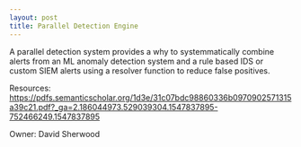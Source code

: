 ```yaml
---
layout: post
title: Parallel Detection Engine
---
```

A parallel detection system provides a why to systemmatically combine alerts from an ML anomaly detection system and a rule based IDS or custom SIEM alerts using a resolver function to reduce false positives.

Resources: https://pdfs.semanticscholar.org/1d3e/31c07bdc98860336b0970902571315a39c21.pdf?_ga=2.186044973.529039304.1547837895-752466249.1547837895

Owner: David Sherwood
